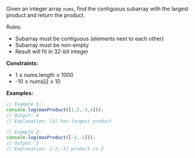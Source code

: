 Given an integer array `nums`, find the contiguous subarray with the largest product and return the product.

Rules:
- Subarray must be contiguous (elements next to each other)
- Subarray must be non-empty
- Result will fit in 32-bit integer

**Constraints:**
- 1 ≤ nums.length ≤ 1000
- -10 ≤ nums[i] ≤ 10

**Examples:**
```typescript
// Example 1:
console.log(maxProduct([1,2,-3,4]));
// Output: 4
// Explanation: [4] has largest product

// Example 2:
console.log(maxProduct([-2,-1]));
// Output: 2
// Explanation: [-2,-1] product is 2
```
